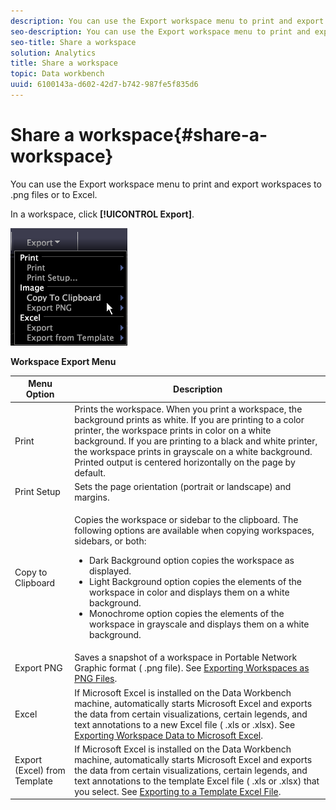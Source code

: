 ```yaml
---
description: You can use the Export workspace menu to print and export workspaces to .png files or to Excel.
seo-description: You can use the Export workspace menu to print and export workspaces to .png files or to Excel.
seo-title: Share a workspace
solution: Analytics
title: Share a workspace
topic: Data workbench
uuid: 6100143a-d602-42d7-b742-987fe5f835d6
---
```


# Share a workspace{#share-a-workspace}

You can use the Export workspace menu to print and export workspaces to .png files or to Excel.

In a workspace, click **[!UICONTROL Export]**.

![](assets/mnu_export.png)

<table id="table_900D1AB7B08749469DA9544C5D37096F"> 
 <desc> 
  <b> <span class="wintitle"> Workspace Export</span> Menu </b> 
 </desc> 
 <thead> 
  <tr> 
   <th colname="col1" class="entry"> Menu Option </th> 
   <th colname="col2" class="entry"> Description </th> 
  </tr> 
 </thead>
 <tbody> 
  <tr> 
   <td colname="col1"> Print </td> 
   <td colname="col2"> Prints the workspace. When you print a workspace, the background prints as white. If you are printing to a color printer, the workspace prints in color on a white background. If you are printing to a black and white printer, the workspace prints in grayscale on a white background. Printed output is centered horizontally on the page by default. </td> 
  </tr> 
  <tr> 
   <td colname="col1"> Print Setup </td> 
   <td colname="col2"> Sets the page orientation (portrait or landscape) and margins. </td> 
  </tr> 
  <tr> 
   <td colname="col1"> Copy to Clipboard </td> 
   <td colname="col2"> <p>Copies the workspace or sidebar to the clipboard. The following options are available when copying workspaces, sidebars, or both: 
     <ul id="ul_F7338E53385B4AE39FBCF1C3A80276CE"> 
      <li id="li_9A3147A64B1C443AAE2843A5260E3273">Dark Background option copies the workspace as displayed. </li> 
      <li id="li_516B6162FDA747CFBB2886E71DF49146">Light Background option copies the elements of the workspace in color and displays them on a white background. </li> 
      <li id="li_E0B5E9D31F5948238DEB0D75E235BAE3">Monochrome option copies the elements of the workspace in grayscale and displays them on a white background. </li> 
     </ul> </p> </td> 
  </tr> 
  <tr> 
   <td colname="col1"> Export PNG </td> 
   <td colname="col2">Saves a snapshot of a workspace in Portable Network Graphic format (<span class="filepath"> .png</span> file). See <a href="../../../home/c-get-started/c-work-worksp/c-ex-wksp.md#section-f9fbe0f0a1c341e2b063cce106cac35e"> Exporting Workspaces as PNG Files</a>. </td> 
  </tr> 
  <tr> 
   <td colname="col1"> Excel </td> 
   <td colname="col2">If Microsoft Excel is installed on the Data Workbench machine, automatically starts Microsoft Excel and exports the data from certain visualizations, certain legends, and text annotations to a new Excel file (<span class="filepath"> .xls</span> or <span class="filepath"> .xlsx</span>). See <a href="../../../home/c-get-started/c-work-worksp/c-ex-wksp.md#section-fe214e3dbc364d2eba3834d62d295acb"> Exporting Workspace Data to Microsoft Excel</a>. </td> 
  </tr> 
  <tr> 
   <td colname="col1"> Export (Excel) from Template </td> 
   <td colname="col2">If Microsoft Excel is installed on the Data Workbench machine, automatically starts Microsoft Excel and exports the data from certain visualizations, certain legends, and text annotations to the template Excel file (<span class="filepath"> .xls</span> or <span class="filepath"> .xlsx</span>) that you select. See <a href="../../../home/c-get-started/c-work-worksp/c-ex-wksp.md#section-814772929ca64cf6b92b89d3fdd02302"> Exporting to a Template Excel File</a>. </td> 
  </tr> 
 </tbody> 
</table>

